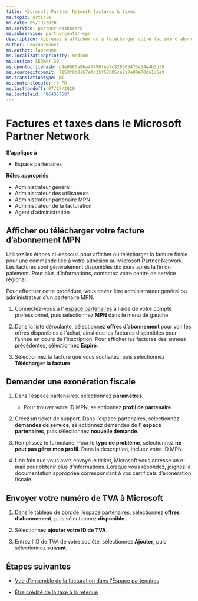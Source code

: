 ```yaml
---
title: Microsoft Partner Network factures & taxes
ms.topic: article
ms.date: 05/18/2020
ms.service: partner-dashboard
ms.subservice: partnercenter-mpn
description: Apprenez à afficher ou à télécharger votre facture d’abonnement MPN, à effectuer un fichier pour l’exemption de taxe et à envoyer votre numéro d’identification de T.V.A. à Microsoft.
author: LauraBrenner
ms.author: labrenne
ms.localizationpriority: medium
ms.custom: SEOMAY.20
ms.openlocfilehash: d4e0665a86a47790fea7c829505475e54e4b3d38
ms.sourcegitcommit: 7153f0b8c67efd35f58695ca2a7e00e70da1c5e9
ms.translationtype: MT
ms.contentlocale: fr-FR
ms.lasthandoff: 07/17/2020
ms.locfileid: "86436758"
---
```

# <a name="invoices-and-taxes-in-the-microsoft-partner-network"></a>Factures et taxes dans le Microsoft Partner Network

**S’applique à**

- Espace partenaires

**Rôles appropriés**

- Administrateur général
- Administrateur des utilisateurs
- Administrateur partenaire MPN
- Administrateur de la facturation
- Agent d’administration

## <a name="view-or-download-your-mpn-membership-invoice"></a>Afficher ou télécharger votre facture d’abonnement MPN

Utilisez les étapes ci-dessous pour afficher ou télécharger la facture finale pour une commande liée à votre adhésion au Microsoft Partner Network. Les factures sont généralement disponibles dix jours après la fin du paiement. Pour plus d’informations, contactez votre centre de service régional.  

Pour effectuer cette procédure, vous devez être administrateur général ou administrateur d’un partenaire MPN. 

1.  Connectez-vous à l' [espace partenaires](https://partner.microsoft.com/dashboard/home) à l’aide de votre compte professionnel, puis sélectionnez **MPN** dans le menu de gauche.

4.  Dans la liste déroulante, sélectionnez **offres d’abonnement** pour voir les offres disponibles à l’achat, ainsi que les factures disponibles pour l’année en cours de l’inscription. Pour afficher les factures des années précédentes, sélectionnez **Expiré**.

6.  Sélectionnez la facture que vous souhaitez, puis sélectionnez **Télécharger la facture**. 

## <a name="file-a-tax-exemption"></a>Demander une exonération fiscale

1.  Dans l’espace partenaires, sélectionnez **paramètres**.
    - Pour trouver votre ID MPN, sélectionnez **profil de partenaire**.

2.  Créez un ticket de support. Dans l’espace partenaires, sélectionnez **demandes de service**, sélectionnez demandes de l' **espace partenaires**, puis sélectionnez **nouvelle demande**.

3.  Remplissez le formulaire. Pour le **type de problème**, sélectionnez **ne peut pas gérer mon profil**. Dans la description, incluez votre ID MPN.

4.  Une fois que vous avez envoyé le ticket, Microsoft vous adresse un e-mail pour obtenir plus d’informations. Lorsque vous répondez, joignez la documentation appropriée correspondant à vos certificats d’exonération fiscale.

## <a name="send-microsoft-your-vat-id-number"></a>Envoyer votre numéro de&nbsp;TVA à Microsoft

1.  Dans le tableau de [bord](https://partner.microsoft.com/dashboard/home)de l’espace partenaires, sélectionnez **offres d’abonnement**, puis sélectionnez **disponible**. 

2.  Sélectionnez **ajouter votre ID de TVA**. 

3.  Entrez l’ID de TVA de votre société, sélectionnez **Ajouter**, puis sélectionnez **suivant**. 

## <a name="next-steps"></a>Étapes suivantes

- [Vue d’ensemble de la facturation dans l’Espace partenaires](billing-basics.md)

- [Être crédité de la taxe à la retenue](withholding-tax-credit-form.md)